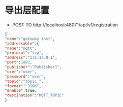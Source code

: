# 导出层配置
* POST TO http://localhost:48071/api/v1/registration
 ```json
 {
"name":"gateway inst",
"addressable":{
"name":"mqtt", 
"protocol":"tcp",
"address":"172.17.0.1",
"port":1883,
"publisher":"Publisher1", 
"user":"user",
"password":"user",
"topic":"topic_",
"format":"JSON",
"enable":true,
"destination":"MQTT_TOPIC"
}
 ```